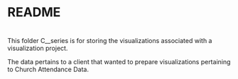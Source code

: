 # README
#
This folder C__series is for storing the visualizations associated with a visualization project. 

The data pertains to a client that wanted to prepare visualizations pertaining to Church Attendance Data.
